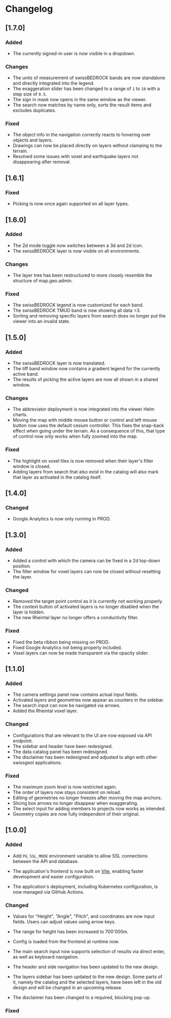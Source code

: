 # Changelog

## [1.7.0]

### Added
- The currently signed-in user is now visible in a dropdown.

### Changes
- The units of measurement of swissBEDROCK bands are now standalone and directly integrated into the legend.
- The exaggeration slider has been changed to a range of `1` to `10` with a step size of `0.5`.
- The sign in mask now opens in the same window as the viewer.
- The search now matches by name only, sorts the result items and excludes duplicates.

### Fixed
- The object info in the navigation correctly reacts to hovering over objects and layers.
- Drawings can now be placed directly on layers without clamping to the terrain.
- Resolved some issues with voxel and earthquake layers not disappearing after removal.

## [1.6.1]

### Fixed
- Picking is now once again supported on all layer types.

## [1.6.0]

### Added
- The 2d mode toggle now switches between a 3d and 2d icon.
- The swissBEDROCK layer is now visible on all environments.

### Changes
- The layer tree has been restructured to more closely resemble the structure of map.geo.admin.

### Fixed
- The swissBEDROCK legend is now customized for each band.
- The swissBEDROCK TMUD band is now showing all data >3.
- Sorting and removing specific layers from search does no longer put the viewer into an invalid state.

## [1.5.0]

### Added
- The swissBEDROCK layer is now translated.
- The tiff band window now contains a gradient legend for the currently active band.
- The results of picking the active layers are now all shown in a shared window.

### Changes
- The abbreviator deployment is now integrated into the viewer Helm charts.
- Moving the map with middle mouse button or control and left mouse button now uses the default cesium controller.
  This fixes the snap-back effect when going under the terrain.
  As a consequence of this, that type of control now only works when fully zoomed into the map.

### Fixed
- The highlight on voxel tiles is now removed when their layer's filter window is closed.
- Adding layers from search that also exist in the catalog will also mark that layer as activated in the catalog itself.

## [1.4.0]

### Changed
- Google Analytics is now only running in PROD.

## [1.3.0]

### Added
- Added a control with which the camera can be fixed in a 2d top-down position.
- The filter window for voxel layers can now be closed without resetting the layer.

### Changed
- Removed the target point control as it is currently not working properly.
- The context button of activated layers is no longer disabled when the layer is hidden.
- The new Rheintal layer no longer offers a conductivity filter.

### Fixed
- Fixed the beta ribbon being missing on PROD.
- Fixed Google Analytics not being properly included.
- Voxel layers can now be made transparent via the opacity slider.

## [1.1.0]

### Added
- The camera settings panel now contains actual input fields.
- Activated layers and geometries now appear as counters in the sidebar.
- The search input can now be navigated via arrows.
- Added the Rheintal voxel layer.

### Changed
- Configurations that are relevant to the UI are now exposed via API endpoint.
- The sidebar and header have been redesigned.
- The data catalog panel has been redesigned.
- The disclaimer has been redesigned and adjusted to align with other swissgeol applications.

### Fixed
- The maximum zoom level is now restricted again.
- The order of layers now stays consistent on reload.
- Editing of geometries no longer freezes after moving the map anchors.
- Slicing box arrows no longer disappear when exaggerating.
- The select input for adding members to projects now works as intended.
- Geometry copies are now fully independent of their original.

## [1.0.0]

### Added
- Add `PG_SSL_MODE` environment variable to allow SSL connections between the API and database.

- The application's frontend is now built on [Vite](https://vite.dev/),
  enabling faster development and easier configuration.

- The application's deployment, including Kubernetes configuration,
  is now managed via GitHub Actions.


### Changed
- Values for "Height", "Angle", "Pitch", and coordinates are now input fields. Users can adjust values using arrow keys.

- The range for height has been increased to 700'000m.

- Config is loaded from the frontend at runtime now.

- The main search input now supports selection of results
  via direct enter, as well as keyboard navigation.

- The header and side navigation has been updated to the new design.

- The layers sidebar has been updated to the new design.
  Some parts of it, namely the catalog and the selected layers,
  have been left in the old design and will be changed
  in an upcoming release. 

- The disclaimer has been changed to a required, blocking pop-up.

### Fixed
